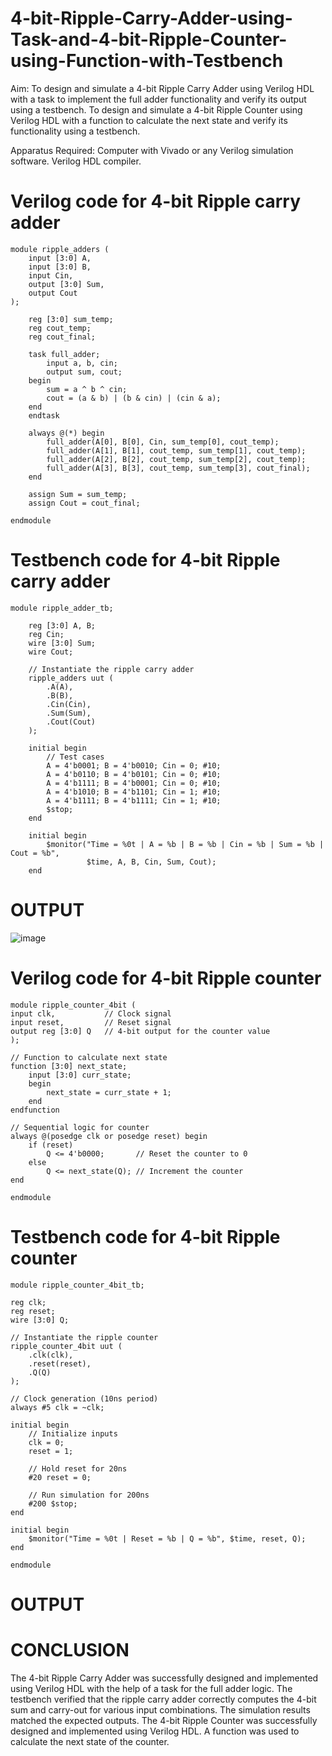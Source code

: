 # 4-bit-Ripple-Carry-Adder-using-Task-and-4-bit-Ripple-Counter-using-Function-with-Testbench

Aim:
To design and simulate a 4-bit Ripple Carry Adder using Verilog HDL with a task to implement the full adder functionality and verify its output using a testbench. To design and simulate a 4-bit Ripple Counter using Verilog HDL with a function to calculate the next state and verify its functionality using a testbench.

Apparatus Required:
Computer with Vivado or any Verilog simulation software. Verilog HDL compiler.

# Verilog code for 4-bit Ripple carry adder
```
module ripple_adders (
    input [3:0] A, 
    input [3:0] B, 
    input Cin, 
    output [3:0] Sum, 
    output Cout
);

    reg [3:0] sum_temp;
    reg cout_temp;
    reg cout_final;

    task full_adder;
        input a, b, cin;
        output sum, cout;
    begin
        sum = a ^ b ^ cin;
        cout = (a & b) | (b & cin) | (cin & a);
    end
    endtask

    always @(*) begin
        full_adder(A[0], B[0], Cin, sum_temp[0], cout_temp);
        full_adder(A[1], B[1], cout_temp, sum_temp[1], cout_temp);
        full_adder(A[2], B[2], cout_temp, sum_temp[2], cout_temp);
        full_adder(A[3], B[3], cout_temp, sum_temp[3], cout_final);
    end

    assign Sum = sum_temp;
    assign Cout = cout_final;

endmodule
```
# Testbench code for 4-bit Ripple carry adder

```
module ripple_adder_tb;

    reg [3:0] A, B;
    reg Cin;
    wire [3:0] Sum;
    wire Cout;

    // Instantiate the ripple carry adder
    ripple_adders uut (
        .A(A),
        .B(B),
        .Cin(Cin),
        .Sum(Sum),
        .Cout(Cout)
    );

    initial begin
        // Test cases
        A = 4'b0001; B = 4'b0010; Cin = 0; #10;
        A = 4'b0110; B = 4'b0101; Cin = 0; #10;
        A = 4'b1111; B = 4'b0001; Cin = 0; #10;
        A = 4'b1010; B = 4'b1101; Cin = 1; #10;
        A = 4'b1111; B = 4'b1111; Cin = 1; #10;
        $stop;
    end

    initial begin
        $monitor("Time = %0t | A = %b | B = %b | Cin = %b | Sum = %b | Cout = %b",
                 $time, A, B, Cin, Sum, Cout);
    end
```
# OUTPUT
![image](https://github.com/user-attachments/assets/21d1c3f6-8e53-4e2a-ab54-8116ab9d1c81)



# Verilog code for 4-bit Ripple counter
```
module ripple_counter_4bit (
input clk,           // Clock signal
input reset,         // Reset signal
output reg [3:0] Q   // 4-bit output for the counter value
);

// Function to calculate next state
function [3:0] next_state;
    input [3:0] curr_state;
    begin
        next_state = curr_state + 1;
    end
endfunction

// Sequential logic for counter
always @(posedge clk or posedge reset) begin
    if (reset)
        Q <= 4'b0000;       // Reset the counter to 0
    else
        Q <= next_state(Q); // Increment the counter
end

endmodule
```
# Testbench code for 4-bit Ripple counter
```
module ripple_counter_4bit_tb;

reg clk;
reg reset;
wire [3:0] Q;

// Instantiate the ripple counter
ripple_counter_4bit uut (
    .clk(clk),
    .reset(reset),
    .Q(Q)
);

// Clock generation (10ns period)
always #5 clk = ~clk;

initial begin
    // Initialize inputs
    clk = 0;
    reset = 1;

    // Hold reset for 20ns
    #20 reset = 0;

    // Run simulation for 200ns
    #200 $stop;
end

initial begin
    $monitor("Time = %0t | Reset = %b | Q = %b", $time, reset, Q);
end

endmodule
```
# OUTPUT



# CONCLUSION
The 4-bit Ripple Carry Adder was successfully designed and implemented using Verilog HDL with the help of a task for the full adder logic. The testbench verified that the ripple carry adder correctly computes the 4-bit sum and carry-out for various input combinations. The simulation results matched the expected outputs. The 4-bit Ripple Counter was successfully designed and implemented using Verilog HDL. A function was used to calculate the next state of the counter.
